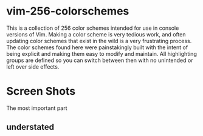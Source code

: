 # vim-256-colorschemes

This is a collection of 256 color schemes intended for use in console versions of Vim.
Making a color scheme is very tedious work, and often updating color schemes that exist
in the wild is a very frustrating process. The color schemes found here were painstakingly
built with the intent of being explicit and making them easy to modify and maintain. All 
highlighting groups are defined so you can switch between then with no unintended or left over 
side effects. 

# Screen Shots

The most important part


## understated
